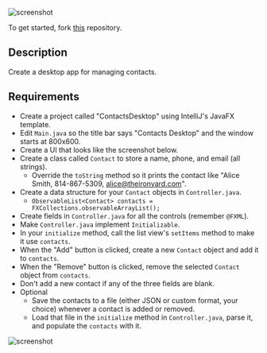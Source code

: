  ![screenshot](http://i.imgur.com/xC0ZcYY.gif)


 To get started, fork [this](https://github.com/NOVA-Uncommon-Coders/JavaFX) repository.

 ## Description

 Create a desktop app for managing contacts.

 ## Requirements

 * Create a project called "ContactsDesktop" using IntelliJ's JavaFX template.
 * Edit `Main.java` so the title bar says "Contacts Desktop" and the window starts at 800x600.
 * Create a UI that looks like the screenshot below.
 * Create a class called `Contact` to store a name, phone, and email (all strings).
   * Override the `toString` method so it prints the contact like "Alice Smith, 814-867-5309, alice@theironyard.com".
 * Create a data structure for your `Contact` objects in `Controller.java`.
   * `ObservableList<Contact> contacts = FXCollections.observableArrayList();`
 * Create fields in `Controller.java` for all the controls (remember `@FXML`).
 * Make `Controller.java` implement `Initializable`.
 * In your `initialize` method, call the list view's `setItems` method to make it use `contacts`.
 * When the "Add" button is clicked, create a new `Contact` object and add it to `contacts`.
 * When the "Remove" button is clicked, remove the selected `Contact` object from `contacts`.
 * Don't add a new contact if any of the three fields are blank.
 * Optional
   * Save the contacts to a file (either JSON or custom format, your choice) whenever a contact is added or removed.
   * Load that file in the `initialize` method in `Controller.java`, parse it, and populate the `contacts` with it.

 ![screenshot](https://github.com/oakes/java-assignments/raw/master/3.2-javafx/screenshot.png)
